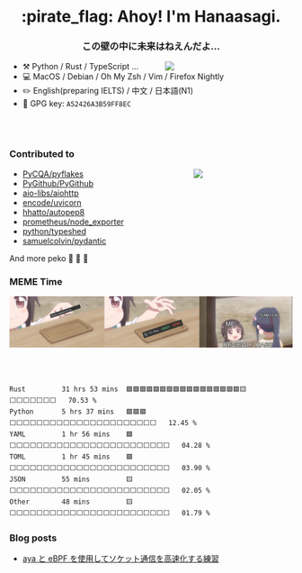 <h1 align='center'>:pirate_flag: Ahoy! I'm Hanaasagi. </h1>

<!-- ![](https://visitor-badge.glitch.me/badge?page_id=https://github.com/Hanaasagi/Hanaasagi) -->

<h3 align='center'> この壁の中に未来はねえんだよ… </h3>

<img align="right" width="45%" src="https://github-readme-stats.vercel.app/api?username=Hanaasagi&count_private=true&show_icons=true&theme=dracula&include_all_commits=true">

- :hammer_and_pick: Python / Rust / TypeScript ...
- :computer: MacOS / Debian / Oh My Zsh / Vim / Firefox Nightly
- :pencil2: English(preparing IELTS) / 中文 / 日本語(N1)
- :key: GPG key: `A52426A3B59FF8EC`

<br>
<br>

### Contributed to

<!--START_SECTION:lapras-card-->
<a align="right" href="https://lapras.com/public/3KR7WDA" target="_blank" rel="noopener noreferrer"><img src="https://lapras-card-generator.vercel.app/api/svg?e=3.58&b=2.85&i=2.78&b1=%23232323&b2=%236d6d6d&i1=%23212121&i2=%23818181&l=en" width="35%" align="right" ></a>
<!--END_SECTION:lapras-card-->

- [PyCQA/pyflakes](https://github.com/PyCQA/pyflakes/pulls?q=is%3Apr+sort%3Aupdated-desc+author%3AHanaasagi)
- [PyGithub/PyGithub](https://github.com/PyGithub/PyGithub/pulls?q=is%3Apr+sort%3Aupdated-desc+author%3AHanaasagi)
- [aio-libs/aiohttp](https://github.com/aio-libs/aiohttp/pulls?q=is%3Apr+sort%3Aupdated-desc+author%3AHanaasagi)
- [encode/uvicorn](https://github.com/encode/uvicorn/pulls?q=is%3Apr+sort%3Aupdated-desc+author%3AHanaasagi)
- [hhatto/autopep8](https://github.com/hhatto/autopep8/pulls?q=is%3Apr+sort%3Aupdated-desc+author%3AHanaasagi)
- [prometheus/node_exporter](https://github.com/prometheus/node_exporter/pulls?q=is%3Apr+sort%3Aupdated-desc+author%3AHanaasagi)
- [python/typeshed](https://github.com/python/typeshed/pulls?q=is%3Apr+sort%3Aupdated-desc+author%3AHanaasagi)
- [samuelcolvin/pydantic](https://github.com/samuelcolvin/pydantic/pulls?q=is%3Apr+sort%3Aupdated-desc+author%3AHanaasagi)

And more peko :carrot: :carrot: :carrot:



### MEME Time

![](https://github.com/Hanaasagi/Hanaasagi/blob/3ee2fac7685d9f15c1f13f28573c12ebceae21c2/images/review-please.jpg)


<br>
<br>

<!--START_SECTION:waka-->

```text
Rust         31 hrs 53 mins  🟩🟩🟩🟩🟩🟩🟩🟩🟩🟩🟩🟩🟩🟩🟩🟩🟩🟨⬜⬜⬜⬜⬜⬜⬜   70.53 %
Python       5 hrs 37 mins   🟩🟩🟩⬜⬜⬜⬜⬜⬜⬜⬜⬜⬜⬜⬜⬜⬜⬜⬜⬜⬜⬜⬜⬜⬜   12.45 %
YAML         1 hr 56 mins    🟩⬜⬜⬜⬜⬜⬜⬜⬜⬜⬜⬜⬜⬜⬜⬜⬜⬜⬜⬜⬜⬜⬜⬜⬜   04.28 %
TOML         1 hr 45 mins    🟩⬜⬜⬜⬜⬜⬜⬜⬜⬜⬜⬜⬜⬜⬜⬜⬜⬜⬜⬜⬜⬜⬜⬜⬜   03.90 %
JSON         55 mins         🟨⬜⬜⬜⬜⬜⬜⬜⬜⬜⬜⬜⬜⬜⬜⬜⬜⬜⬜⬜⬜⬜⬜⬜⬜   02.05 %
Other        48 mins         🟨⬜⬜⬜⬜⬜⬜⬜⬜⬜⬜⬜⬜⬜⬜⬜⬜⬜⬜⬜⬜⬜⬜⬜⬜   01.79 %
```

<!--END_SECTION:waka-->


### Blog posts
<!-- BLOG-POST-LIST:START -->
- [aya と eBPF を使用してソケット通信を高速化する練習](https://zenn.dev/hanaasagi/articles/188709e5c35fc5)
<!-- BLOG-POST-LIST:END -->
